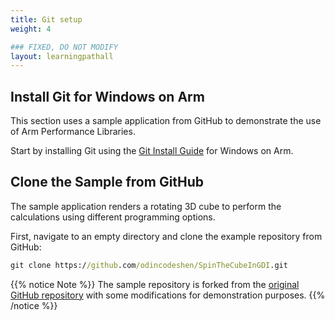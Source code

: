 ```yaml
---
title: Git setup
weight: 4

### FIXED, DO NOT MODIFY
layout: learningpathall
---
```


## Install Git for Windows on Arm

This section uses a sample application from GitHub to demonstrate the use of Arm Performance Libraries.

Start by installing Git using the [Git Install Guide](/install-guides/git-woa/) for Windows on Arm.

## Clone the Sample from GitHub

The sample application renders a rotating 3D cube to perform the calculations using different programming options.

First, navigate to an empty directory and clone the example repository from GitHub:

```cmd
git clone https://github.com/odincodeshen/SpinTheCubeInGDI.git
```

{{% notice Note %}}
The sample repository is forked from the [original GitHub repository](https://github.com/marcpems/SpinTheCubeInGDI) with some modifications for demonstration purposes.
{{% /notice %}}

